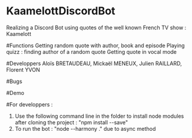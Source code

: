 # KaamelottDiscordBot
Realizing a Discord Bot using quotes of the well known French TV show : Kaamelott

#Functions
Getting random quote with author, book and episode
Playing quizz : finding author of a random quote
Getting quote in vocal mode

#Developpers
Aloïs BRETAUDEAU, Mickaël MENEUX, Julien RAILLARD, Florent YVON

#Bugs

#Demo

#For developpers : 
1. Use the following command line in the folder to install node modules after cloning the project : "npm install --save"
2. To run the bot : "node --harmony ." due to async method
